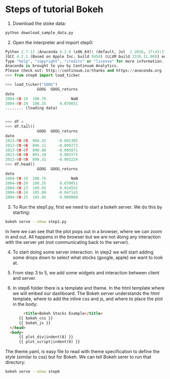 # Steps of tutorial Bokeh

1. Download the stoke data:
```python
python download_sample_data.py
```

2. Open the interpreter and import step0:

```python
Python 2.7.12 |Anaconda 4.2.0 (x86_64)| (default, Jul  2 2016, 17:43:17) 
[GCC 4.2.1 (Based on Apple Inc. build 5658) (LLVM build 2336.11.00)] on darwin
Type "help", "copyright", "credits" or "license" for more information.
Anaconda is brought to you by Continuum Analytics.
Please check out: http://continuum.io/thanks and https://anaconda.org
>>> from step0 import load_ticker

>>> load_ticker("GOOG")
              GOOG  GOOG_returns
date                            
2004-08-19  100.76           NaN
2004-08-20  108.35      0.070051
........ (loading data)


>>> df = _
>>> df.tail()
              GOOG  GOOG_returns
date                            
2013-08-05  904.42     -0.001305
2013-08-06  896.11     -0.009273
2013-08-07  890.88     -0.005871
2013-08-08  893.18      0.002575
2013-08-09  890.31     -0.003224
>>> df.head()
              GOOG  GOOG_returns
date                            
2004-08-19  100.76           NaN
2004-08-20  108.35      0.070051
2004-08-23  109.95      0.014552
2004-08-24  105.00     -0.047143
2004-08-25  105.96      0.009060
```

3. To Run the step1.py, first we need to start a bokeh server. We do this by 
starting:

```bash
bokeh serve --show step1.py
```

In here we can see that the plot pops out in a browser, where we can zoom in and out.
All happens in the browser but we are not doing any interaction with the server yet (not
communicating back to the server).

4. To start doing some server interaction. In step2 we will start adding some drops down
to select what stocks (google, apple) we want to look at.

5. From step 3 to 5, we add some widgets and interaction between client and server.
 
6. In step6 folder there is a template and theme. In the html template where we will embed 
our dashboard. The Bokeh server understands the html template, where to add the inline css and js,
and where to place the plot in the body:

  ```html
          <title>Bokeh Stocks Example</title>
        {{ bokeh_css }}
        {{ bokeh_js }}
    </head>
    <body>
        {{ plot_div|indent(8) }}
        {{ plot_script|indent(8) }}
  ```
The theme.yaml, is easy file to read with theme specification to define the style
(similar to css) but for Bokeh. We can tell Bokeh serer to run that directory:

```bash
bokeh serve --show step6
```